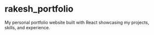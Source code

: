 # rakesh_portfolio
My personal portfolio website built with React showcasing my projects, skills, and experience.
